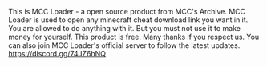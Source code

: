This is MCC Loader - a open source product from MCC's Archive.
MCC Loader is used to open any minecraft cheat download link you want in it.
You are allowed to do anything with it. But you must not use it to make money for yourself. This product is free.
Many thanks if you respect us.
You can also join MCC Loader's official server to follow the latest updates. https://discord.gg/74JZ6hNQ
